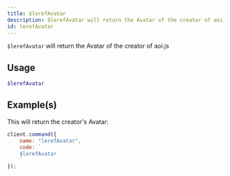 ```yaml
---
title: $lerefAvatar
description: $lerefAvatar will return the Avatar of the creator of aoi.js
id: lerefAvatar
---
```


`$lerefAvatar` will return the Avatar of the creator of aoi.js

## Usage

```php
$lerefAvatar
```

## Example(s)

This will return the creator's Avatar:

```javascript
client.command({
    name: "lerefAvatar",
    code: `
    $lerefAvatar
    `
});
```
